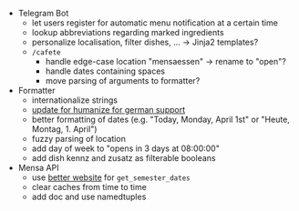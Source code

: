 - Telegram Bot
    - let users register for automatic menu notification at a certain time
    - lookup abbreviations regarding marked ingredients
    - personalize localisation, filter dishes, ... -> Jinja2 templates?
    - `/cafete`
        - handle edge-case location "mensaessen" -> rename to "open"?
        - handle dates containing spaces
        - move parsing of arguments to formatter?
- Formatter
    - internationalize strings
    - [update for humanize for german support](https://github.com/jmoiron/humanize/tree/master/humanize/locale/de_DE/LC_MESSAGES)
    - better formatting of dates (e.g. "Today, Monday, April 1st" or "Heute, Montag, 1. April")
    - fuzzy parsing of location
    - add day of week to "opens in 3 days at 08:00:00"
    - add dish kennz and zusatz as filterable booleans
- Mensa API
    - use [better website](http://www.uni-passau.de/studium/waehrend-des-studiums/semesterterminplan/vorlesungszeiten/)
        for `get_semester_dates`
    - clear caches from time to time
    - add doc and use namedtuples

